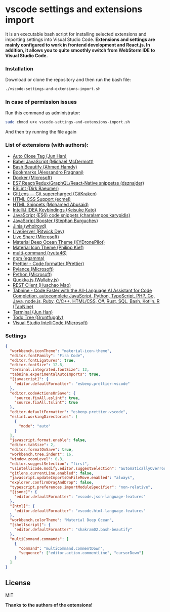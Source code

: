 # vscode settings and extensions import

It is an executable bash script for installing selected extensions and importing settings into Visual Studio Code.
**Extensions and settings are mainly configured to work in frontend development and React.js. In addition, it allows you to quite smoothly switch from WebStorm IDE to Visual Studio Code.**

### Installation

Download or clone the repository and then run the bash file:

```bash
./vscode-settings-and-extensions-import.sh
```

### In case of permission issues

Run this command as administrator:

```bash
sudo chmod u+x vscode-settings-and-extensions-import.sh
```

And then try running the file again

### List of extensions (with authors):

- [Auto Close Tag (Jun Han)](https://marketplace.visualstudio.com/items?itemName=formulahendry.auto-close-tag)
- [Babel JavaScript (Michael McDermott)](https://marketplace.visualstudio.com/items?itemName=mgmcdermott.vscode-language-babel)
- [Bash Beautify (Ahmed Hamdy)](https://marketplace.visualstudio.com/items?itemName=shakram02.bash-beautify)
- [Bookmarks (Alessandro Fragnani)](https://marketplace.visualstudio.com/items?itemName=alefragnani.Bookmarks)
- [Docker (Microsoft)](https://marketplace.visualstudio.com/items?itemName=ms-azuretools.vscode-docker)
- [ES7 React/Redux/GraphQL/React-Native snippetss (dsznajder)](https://marketplace.visualstudio.com/items?itemName=dsznajder.es7-react-js-snippets)
- [ESLint (Dirk Baeumer)](https://marketplace.visualstudio.com/items?itemName=dbaeumer.vscode-eslint)
- [GitLens — Git supercharged (GitKraken)](https://marketplace.visualstudio.com/items?itemName=eamodio.gitlens)
- [HTML CSS Support (ecmel)](https://marketplace.visualstudio.com/items?itemName=ecmel.vscode-html-css)
- [HTML Snippets (Mohamed Abusaid)](https://marketplace.visualstudio.com/items?itemName=abusaidm.html-snippets)
- [IntelliJ IDEA Keybindings (Keisuke Kato)](https://marketplace.visualstudio.com/items?itemName=k--kato.intellij-idea-keybindings)
- [JavaScript (ES6) code snippets (charalampos karypidis)](https://marketplace.visualstudio.com/items?itemName=xabikos.JavaScriptSnippets)
- [JavaScript Booster (Stephan Burguchev)](https://marketplace.visualstudio.com/items?itemName=sburg.vscode-javascript-booster)
- [Jinja (wholroyd)](https://marketplace.visualstudio.com/items?itemName=wholroyd.jinja)
- [LiveServer (Ritwick Dey)](https://marketplace.visualstudio.com/items?itemName=ritwickdey.LiveServer)
- [Live Share (Microsoft)](https://marketplace.visualstudio.com/items?itemName=MS-vsliveshare.vsliveshare)
- [Material Deep Ocean Theme (KYDronePilot)](https://marketplace.visualstudio.com/items?itemName=KYDronePilot.material-deep-ocean-theme)
- [Material Icon Theme (Philipp Kief)](https://marketplace.visualstudio.com/items?itemName=PKief.material-icon-theme)
- [multi-command (ryuta46)](https://marketplace.visualstudio.com/items?itemName=ryuta46.multi-command)
- [npm (egamma)](https://marketplace.visualstudio.com/items?itemName=eg2.vscode-npm-script)
- [Prettier - Code formatter (Prettier)](https://marketplace.visualstudio.com/items?itemName=esbenp.prettier-vscode)
- [Pylance (Microsoft)](https://marketplace.visualstudio.com/items?itemName=ms-python.vscode-pylance)
- [Python (Microsoft)](https://marketplace.visualstudio.com/items?itemName=ms-python.python)
- [Quokka.js (Wallaby.js)](https://marketplace.visualstudio.com/items?itemName=WallabyJs.quokka-vscode)
- [REST Client (Huachao Mao)](https://marketplace.visualstudio.com/items?itemName=humao.rest-client)
- [Tabnine - Code Faster with the All-Language AI Assistant for Code Completion, autocomplete JavaScript, Python, TypeScript, PHP, Go, Java, node.js, Ruby, C/C++, HTML/CSS, C#, Rust, SQL, Bash, Kotlin, R (TabNine)](https://marketplace.visualstudio.com/items?itemName=TabNine.tabnine-vscode)
- [Terminal (Jun Han)](https://marketplace.visualstudio.com/items?itemName=formulahendry.terminal)
- [Todo Tree (Gruntfuggly)](https://marketplace.visualstudio.com/items?itemName=Gruntfuggly.todo-tree)
- [Visual Studio IntelliCode (Microsoft)](https://marketplace.visualstudio.com/items?itemName=VisualStudioExptTeam.vscodeintellicode)

### Settings

```json
{
  "workbench.iconTheme": "material-icon-theme",
  "editor.fontFamily": "Fira Code",
  "editor.fontLigatures": true,
  "editor.fontSize": 12.8,
  "terminal.integrated.fontSize": 12,
  "tabnine.experimentalAutoImports": true,
  "[javascript]": {
    "editor.defaultFormatter": "esbenp.prettier-vscode"
  },
  "editor.codeActionsOnSave": {
    "source.fixAll.eslint": true,
    "source.fixAll.tslint": true
  },
  "editor.defaultFormatter": "esbenp.prettier-vscode",
  "eslint.workingDirectories": [
    {
      "mode": "auto"
    }
  ],
  "javascript.format.enable": false,
  "editor.tabSize": 2,
  "editor.formatOnSave": true,
  "workbench.tree.indent": 16,
  "window.zoomLevel": 0.3,
  "editor.suggestSelection": "first",
  "vsintellicode.modify.editor.suggestSelection": "automaticallyOverrodeDefaultValue",
  "gitlens.currentLine.enabled": false,
  "javascript.updateImportsOnFileMove.enabled": "always",
  "explorer.confirmDragAndDrop": false,
  "typescript.preferences.importModuleSpecifier": "non-relative",
  "[jsonc]": {
    "editor.defaultFormatter": "vscode.json-language-features"
  },
  "[html]": {
    "editor.defaultFormatter": "vscode.html-language-features"
  },
  "workbench.colorTheme": "Material Deep Ocean",
  "[shellscript]": {
    "editor.defaultFormatter": "shakram02.bash-beautify"
  },
  "multiCommand.commands": [
    {
      "command": "multiCommand.commentDown",
      "sequence": ["editor.action.commentLine", "cursorDown"]
    }
  ]
}
```

## License

MIT

**Thanks to the authors of the extensions!**
